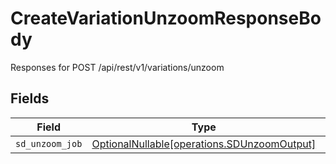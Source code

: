 # CreateVariationUnzoomResponseBody

Responses for POST /api/rest/v1/variations/unzoom


## Fields

| Field                                                                                    | Type                                                                                     | Required                                                                                 | Description                                                                              |
| ---------------------------------------------------------------------------------------- | ---------------------------------------------------------------------------------------- | ---------------------------------------------------------------------------------------- | ---------------------------------------------------------------------------------------- |
| `sd_unzoom_job`                                                                          | [OptionalNullable[operations.SDUnzoomOutput]](../../models/operations/sdunzoomoutput.md) | :heavy_minus_sign:                                                                       | N/A                                                                                      |